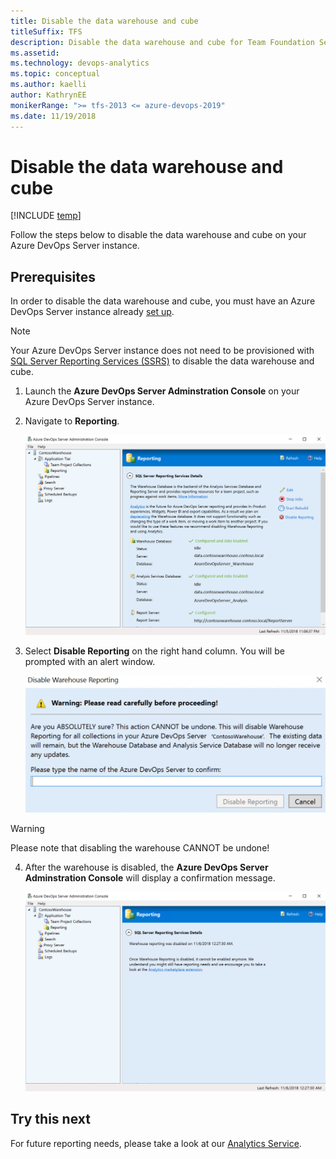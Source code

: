 ```yaml
---
title: Disable the data warehouse and cube
titleSuffix: TFS
description: Disable the data warehouse and cube for Team Foundation Server 
ms.assetid:   
ms.technology: devops-analytics
ms.topic: conceptual
ms.author: kaelli
author: KathrynEE
monikerRange: ">= tfs-2013 <= azure-devops-2019" 
ms.date: 11/19/2018
---
```


# Disable the data warehouse and cube

[!INCLUDE [temp](../includes/tfs-report-platform-version.md)]

Follow the steps below to disable the data warehouse and cube on your Azure DevOps Server instance.

<a id="prerequisites">  </a>
## Prerequisites 

In order to disable the data warehouse and cube, you must have an Azure DevOps Server instance already [set up](/azure/devops/server/install/get-started).

> [!NOTE]  
> Your Azure DevOps Server instance does not need to be provisioned with [SQL Server Reporting Services (SSRS)](https://docs.microsoft.com/azure/devops/report/sql-reports/?view=tfs-2018) to disable the data warehouse and cube.

1. Launch the **Azure DevOps Server Adminstration Console** on your Azure DevOps Server instance.
2. Navigate to **Reporting**.

    ![Server Admin Console](./media/Server-Console.png)

3. Select **Disable Reporting** on the right hand column. You will be prompted with an alert window.

    ![Alert Window](./media/Disable-Dialog.png)

> [!WARNING]  
> Please note that disabling the warehouse CANNOT be undone!

4. After the warehouse is disabled, the **Azure DevOps Server Adminstration Console** will display a confirmation message.

    ![Confirmation Message](./media/Warehouse-Disabled.png)

## Try this next

For future reporting needs, please take a look at our [Analytics Service](../powerbi/what-is-analytics.md).


 